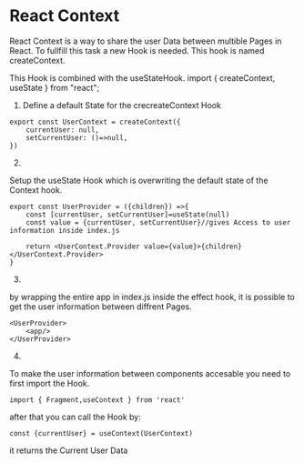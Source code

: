 # React Context

React Context is a way to share the user Data between multible Pages in React. To fullfill this task a new Hook is needed. This hook is named createContext.

This Hook is combined with the useStateHook. 
import { createContext, useState } from "react";

1. Define a default State for the crecreateContext Hook
```
export const UserContext = createContext({
    currentUser: null,
    setCurrentUser: ()=>null,
})
```

2.
Setup the useState Hook which is overwriting the default state of the Context hook.

```
export const UserProvider = ({children}) =>{
    const [currentUser, setCurrentUser]=useState(null)
    const value = {currentUser, setCurrentUser}//gives Access to user information inside index.js 

    return <UserContext.Provider value={value}>{children}</UserContext.Provider>
}
```

3. 
by wrapping the entire app in index.js inside the effect hook, it is possible to get the user information between diffrent Pages.

```
<UserProvider>
    <app/>
</UserProvider>
```

4.
To make the user information between components accesable you need to first import the Hook. 

```
import { Fragment,useContext } from 'react'
```

after that you can call the Hook by:
```
const {currentUser} = useContext(UserContext)
```

it returns the Current User Data
